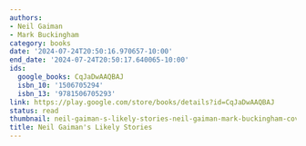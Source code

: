 ```yaml
---
authors:
- Neil Gaiman
- Mark Buckingham
category: books
date: '2024-07-24T20:50:16.970657-10:00'
end_date: '2024-07-24T20:50:17.640065-10:00'
ids:
  google_books: CqJaDwAAQBAJ
  isbn_10: '1506705294'
  isbn_13: '9781506705293'
link: https://play.google.com/store/books/details?id=CqJaDwAAQBAJ
status: read
thumbnail: neil-gaiman-s-likely-stories-neil-gaiman-mark-buckingham-cover.jpg
title: Neil Gaiman's Likely Stories
---
```

